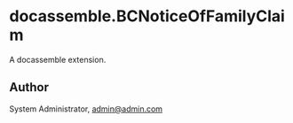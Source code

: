 # docassemble.BCNoticeOfFamilyClaim

A docassemble extension.

## Author

System Administrator, admin@admin.com

